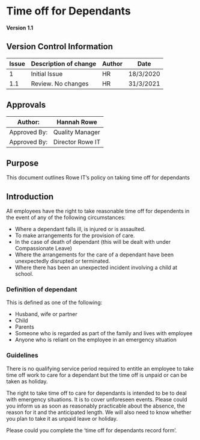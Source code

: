# Time off for Dependants 

**Version 1.1**

## Version Control Information

| Issue | Description of change | Author | Date      |
| ----- | --------------------- | ------ | --------- |
| 1     | Initial Issue         | HR     | 18/3/2020 |
| 1.1   | Review. No changes    | HR     | 31/3/2021 |

## Approvals

| Author:      | Hannah Rowe      |
| ------------ | ---------------- |
| Approved By: | Quality Manager  |
| Approved By: | Director Rowe IT |

## Purpose 

This document outlines Rowe IT’s policy on taking time off for dependants 

## Introduction 

All employees have the right to take reasonable time off for dependents in the event of any of the following circumstances: 

- Where a dependant falls ill, is injured or is assaulted. 
- To make arrangements for the provision of care. 
- In the case of death of dependant (this will be dealt with under Compassionate Leave) 
- Where the arrangements for the care of a dependant have been unexpectedly disrupted or terminated. 
- Where there has been an unexpected incident involving a child at school. 

### Definition of dependant 

This is defined as one of the following: 

- Husband, wife or partner 
- Child 
- Parents 
- Someone who is regarded as part of the family and lives with employee 
- Anyone who is reliant on the employee in an emergency situation 

### Guidelines 

There is no qualifying service period required to entitle an employee to take time off work to care for a dependant but the time off is unpaid or can be taken as holiday. 

The right to take time off to care for dependants is intended to be to deal with emergency situations. It is to cover unforeseen events. Please could you inform us as soon as reasonably practicable about the absence, the reason for it and the anticipated length. We will also need to know whether you plan to take it as unpaid leave or holiday. 

Please could you complete the ‘time off for dependants record form’. 